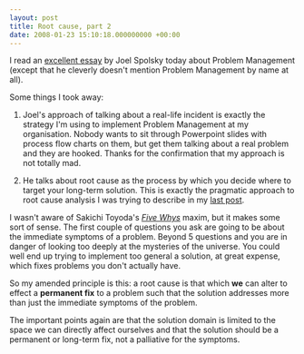 ```yaml
---
layout: post
title: Root cause, part 2
date: 2008-01-23 15:10:18.000000000 +00:00
---
```

I read an <a target="_blank" href="http://joelonsoftware.com/items/2008/01/22.html">excellent essay</a> by Joel Spolsky today about Problem Management (except that he cleverly doesn't mention Problem Management by name at all).

Some things I took away:

1. Joel's approach of talking about a real-life incident is exactly the strategy I'm using to implement Problem Management at my organisation. Nobody wants to sit through Powerpoint slides with process flow charts on them, but get them talking about a real problem and they are hooked. Thanks for the confirmation that my approach is not totally mad.

2. He talks about root cause as the process by which you decide where to target your long-term solution. This is exactly the pragmatic approach to root cause analysis I was trying to describe in my <a target="_blank" href="http://joelonsoftware.com/items/2008/01/22.html">last post</a>.

I wasn't aware of Sakichi Toyoda's <em><a target="_blank" href="http://en.wikipedia.org/wiki/5_Whys">Five Whys</a></em> maxim, but it makes some sort of sense. The first couple of questions you ask are going to be about the immediate symptoms of a problem. Beyond 5 questions and you are in danger of looking too deeply at the mysteries of the universe. You could well end up trying to implement too general a solution, at great expense, which fixes problems you don't actually have.

So my amended principle is this: a root cause is that which <strong>we</strong> can alter to effect a <strong>permanent fix</strong> to a problem such that the solution addresses more than just the immediate symptoms of the problem.

The important points again are that the solution domain is limited to the space we can directly affect ourselves and that the solution should be a permanent or long-term fix, not a palliative for the symptoms.
